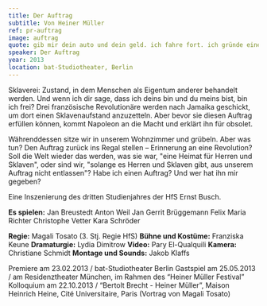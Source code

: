 ```yaml
---
title: Der Auftrag
subtitle: Von Heiner Müller
ref: pr-auftrag
image: auftrag
quote: gib mir dein auto und dein geld. ich fahre fort. ich gründe eine welt.
speaker: Der Auftrag 
year: 2013
location: bat-Studiotheater, Berlin
---
```


Sklaverei: Zustand, in dem Menschen als Eigentum anderer behandelt werden. Und wenn ich dir sage, dass ich deins bin und du meins bist, bin ich frei?
Drei französische Revolutionäre werden nach Jamaika geschickt, um dort einen Sklavenaufstand anzuzetteln. Aber bevor sie diesen Auftrag erfüllen können, kommt Napoleon an die Macht und erklärt ihn für obsolet. 

Währenddessen sitze wir in unserem Wohnzimmer  und grübeln. Aber was tun? Den Auftrag zurück ins Regal stellen – Erinnerung an eine Revolution? Soll die Welt wieder das werden, was sie war, "eine Heimat für Herren und Sklaven", oder sind wir, "solange es Herren und Sklaven gibt, aus unserem Auftrag nicht entlassen"? Habe ich  einen Auftrag? Und wer hat ihn mir gegeben?
 
Eine Inszenierung des dritten Studienjahres der HfS Ernst Busch.
 
**Es spielen:** 
Jan Breustedt
Anton Weil
Jan Gerrit Brüggemann
Felix Maria Richter
Christophe Vetter
Kara Schröder

**Regie:** Magali Tosato (3. Stj. Regie HfS)
**Bühne und Kostüme:** Franziska Keune
**Dramaturgie:** Lydia Dimitrow
**Video:** Pary El-Qualquili
**Kamera:** Christiane Schmidt
**Montage und Sounds:** Jakob Klaffs 

Premiere am 23.02.2013 / bat-Studiotheater Berlin
Gastspiel am 25.05.2013 / am Residenztheater München, im Rahmen des “Heiner Müller Festival”
Kolloquium am 22.10.2013 / “Bertolt Brecht - Heiner Müller”, Maison Heinrich Heine, Cité Universitaire, Paris (Vortrag von Magali Tosato)
